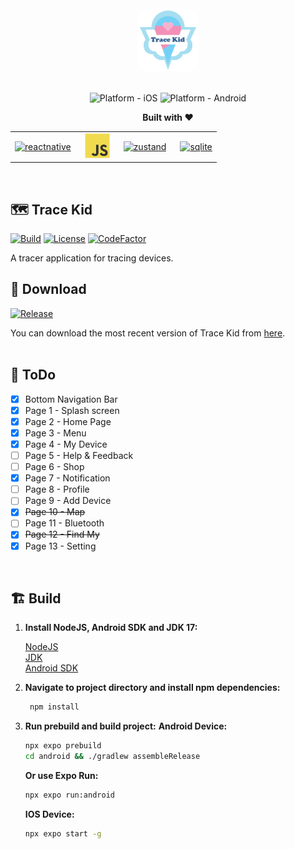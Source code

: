 <br/>
<div align="center">
<a href="https://github.com/darksky6666/tracekid">
<img style="border-radius:20%;" class="rounded-image" src="./assets/images/icon.png" alt="Logo" width="100" height="100">
</a>
<br/><br/>

![Platform - iOS](https://img.shields.io/badge/platform-iOS-blue.svg)
![Platform - Android](https://img.shields.io/badge/platform-android-red.svg)

<p style="font-weight: bold;">Built with ❤️</p>

<table style="border-collapse: collapse; border: none;">
  <tr>
    <td style="padding-right: 15px; border: none;">
      <a href="https://reactnative.dev/" target="_blank" rel="noreferrer">
        <img src="https://reactnative.dev/img/header_logo.svg" alt="reactnative" width="40" height="40"/>
      </a>
    </td>
    <td style="padding-right: 15px; border: none;">
      <a href="https://developer.mozilla.org/en-US/docs/Web/JavaScript" target="_blank" rel="noreferrer">
        <img src="https://raw.githubusercontent.com/devicons/devicon/master/icons/javascript/javascript-original.svg" alt="javascript" width="40" height="40"/>
      </a>
    </td>
    <td style="padding-right: 15px; border: none;">
      <a href="https://zustand-demo.pmnd.rs/" target="_blank" rel="noreferrer">
        <img src="https://user-images.githubusercontent.com/958486/218346783-72be5ae3-b953-4dd7-b239-788a882fdad6.svg" alt="zustand" width="40" height="40"/>
      </a>
    </td>
    <td style="border: none;">
      <a href="https://www.sqlite.org/" target="_blank" rel="noreferrer">
        <img src="https://www.vectorlogo.zone/logos/sqlite/sqlite-icon.svg" alt="sqlite" width="40" height="40"/>
      </a>
    </td>
  </tr>
</table>

<br/>
</div>

## 🗺️ Trace Kid

[![Build](https://github.com/darksky6666/tracekid/actions/workflows/build-apk.yml/badge.svg)](https://github.com/darksky6666/tracekid/actions/workflows/build-apk.yml)
[![License](https://img.shields.io/badge/License-BSD_3--Clause-blue.svg)](https://opensource.org/licenses/BSD-3-Clause)
[![CodeFactor](https://www.codefactor.io/repository/github/darksky6666/tracekid/badge)](https://www.codefactor.io/repository/github/darksky6666/tracekid)

A tracer application for tracing devices.
<br/>

## 🔽 Download

[![Release](https://img.shields.io/github/release/darksky6666/tracekid.svg)](https://github.com/darksky6666/tracekid/releases/latest)

You can download the most recent version of Trace Kid from
[here](https://github.com/darksky6666/tracekid/releases/latest).  
<br/>

## 📝 ToDo


- [x] Bottom Navigation Bar
- [x] Page 1 - Splash screen
- [x] Page 2 - Home Page
- [x] Page 3 - Menu
- [x] Page 4 - My Device
- [ ] Page 5 - Help & Feedback
- [ ] Page 6 - Shop
- [x] Page 7 - Notification
- [ ] Page 8 - Profile
- [ ] Page 9 - Add Device
- [x] ~~Page 10 - Map~~
- [ ] Page 11 - Bluetooth
- [x] ~~Page 12 - Find My~~
- [x] Page 13 - Setting

<br/>

## 🏗️ Build

1. **Install NodeJS, Android SDK and JDK 17:** <br/>
   
   [NodeJS](https://nodejs.org) <br />
   [JDK](https://www.azul.com/downloads/?version=java-17-lts&os=windows&architecture=x86-64-bit&package=jdk#zulu) <br />
   [Android SDK](https://docs.expo.dev/get-started/set-up-your-environment/?mode=development-build&buildEnv=local)

2. **Navigate to project directory and install npm dependencies:**
   
   ```sh
    npm install
   ```

3. **Run prebuild and build project:**
   **Android Device:**
   ```sh
   npx expo prebuild
   cd android && ./gradlew assembleRelease
   ```
   **Or use Expo Run:**
   ```sh
   npx expo run:android
   ```
   **IOS Device:**
   ```sh
   npx expo start -g
   ```
